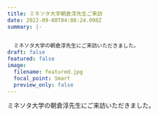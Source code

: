 ```yaml
---
title: ミネソタ大学朝倉淳先生ご来訪
date: 2022-09-08T04:08:24.098Z
summary: |-
  

  ミネソタ大学の朝倉淳先生にご来訪いただきました。
draft: false
featured: false
image:
  filename: featured.jpg
  focal_point: Smart
  preview_only: false
---
```

ミネソタ大学の朝倉淳先生にご来訪いただきました。